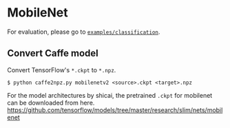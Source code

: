# MobileNet

For evaluation, please go to [`examples/classification`](https://github.com/chainer/chainercv/tree/master/examples/classification).

## Convert Caffe model
Convert TensorFlow's `*.ckpt` to `*.npz`.

```
$ python caffe2npz.py mobilenetv2 <source>.ckpt <target>.npz
```

For the model architectures by shicai, the pretrained `.ckpt` for mobilenet can be downloaded from here.
https://github.com/tensorflow/models/tree/master/research/slim/nets/mobilenet
